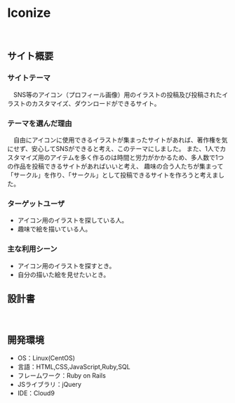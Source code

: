 # Iconize
​
## サイト概要
### サイトテーマ
<!--何を『目的』とし、どのような『分類』なのかを簡潔に書く-->
　SNS等のアイコン（プロフィール画像）用のイラストの投稿及び投稿されたイラストのカスタマイズ、ダウンロードができるサイト。
​
### テーマを選んだ理由
<!--なぜこのようなテーマにしたかを説明する-->
　自由にアイコンに使用できるイラストが集まったサイトがあれば、著作権を気にせず、安心してSNSができると考え、このテーマにしました。
また、1人でカスタマイズ用のアイテムを多く作るのは時間と労力がかかるため、多人数で1つの作品を投稿できるサイトがあればいいと考え、
趣味の合う人たちが集まって「サークル」を作り、「サークル」として投稿できるサイトを作ろうと考えました。


### ターゲットユーザ
<!--誰に使ってもらうかを具体的に記載する-->
* アイコン用のイラストを探している人。
* 趣味で絵を描いている人。
​
### 主な利用シーン
<!--どのような時に使うのかの状況を記載すること-->
* アイコン用のイラストを探すとき。
* 自分の描いた絵を見せたいとき。
​
## 設計書
<!--テーマを設定・提出する時点では不要です-->
​
## 開発環境
- OS：Linux(CentOS)
- 言語：HTML,CSS,JavaScript,Ruby,SQL
- フレームワーク：Ruby on Rails
- JSライブラリ：jQuery
- IDE：Cloud9
​